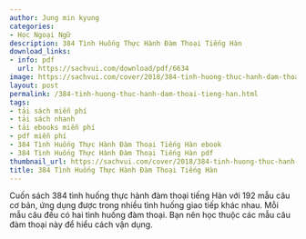 ```yaml
---
author: Jung min kyung
categories:
- Học Ngoại Ngữ
description: 384 Tình Huống Thực Hành Đàm Thoại Tiếng Hàn
download_links:
- info: pdf
  url: https://sachvui.com/download/pdf/6634
image: https://sachvui.com/cover/2018/384-tinh-huong-thuc-hanh-dam-thoai-tieng-han.jpg
layout: post
permalink: /384-tinh-huong-thuc-hanh-dam-thoai-tieng-han.html
tags:
- tải sách miễn phí
- tải sách nhanh
- tải ebooks miễn phí
- pdf miễn phí
- 384 Tình Huống Thực Hành Đàm Thoại Tiếng Hàn ebook
- 384 Tình Huống Thực Hành Đàm Thoại Tiếng Hàn pdf
thumbnail_url: https://sachvui.com/cover/2018/384-tinh-huong-thuc-hanh-dam-thoai-tieng-han.jpg
title: 384 Tình Huống Thực Hành Đàm Thoại Tiếng Hàn
---
```


 <div class="item-desc text-justify"> <p>Cuốn sách 384 tình huống thực hành đàm thoại tiếng Hàn với 192 mẫu câu cơ bản, ứng dụng được trong nhiều tình huống giao tiếp khác nhau. Mỗi mẫu câu đều có hai tình huống đàm thoại. Bạn nên học thuộc các mẫu câu đàm thoại này để hiểu cách vận dụng.</p> </div>
